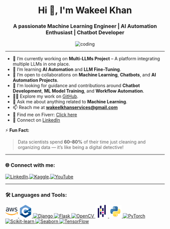 <h1 align="center">Hi 👋, I'm Wakeel Khan</h1>
<h3 align="center">A passionate Machine Learning Engineer | AI Automation Enthusiast | Chatbot Developer</h3>

<p align="center">
  <img align="center" alt="coding" width="400" src="https://github.com/user-attachments/assets/01b67008-95e5-4b82-b89c-bf8b8372cf98">
</p>

---

- 🔭 I’m currently working on **Multi-LLMs Project** – A platform integrating multiple LLMs in one place.  
- 🌱 I’m learning **AI Automation** and **LLM Fine-Tuning**.  
- 👯 I’m open to collaborations on **Machine Learning**, **Chatbots**, and **AI Automation Projects**.  
- 🤝 I'm looking for guidance and contributions around **Chatbot Development**, **ML Model Training**, and **Workflow Automation**.  
- 👨‍💻 Explore my work on [GitHub](https://github.com/wakeelkhan19).  
- 💬 Ask me about anything related to **Machine Learning**.  
- 📫 Reach me at **wakeelkhanservices@gmail.com**  
- 💼 Find me on Fiverr: [Click here](https://www.fiverr.com/sellers/wakeelkhan19/edit)  
- 🔗 Connect on [LinkedIn](https://www.linkedin.com/in/wakeel-khan-7a952b321/)

⚡ **Fun Fact:**  
> Data scientists spend **60–80%** of their time just cleaning and organizing data — it’s like being a digital detective!

---

<h3 align="left">🌐 Connect with me:</h3>
<p align="left">
  <a href="https://www.linkedin.com/in/wakeel-khan-7a952b321/" target="_blank">
    <img align="center" src="https://raw.githubusercontent.com/rahuldkjain/github-profile-readme-generator/master/src/images/icons/Social/linked-in-alt.svg" alt="LinkedIn" height="30" width="40" />
  </a>
  <a href="https://www.kaggle.com/wakeelkhan32" target="_blank">
    <img align="center" src="https://raw.githubusercontent.com/rahuldkjain/github-profile-readme-generator/master/src/images/icons/Social/kaggle.svg" alt="Kaggle" height="30" width="40" />
  </a>
  <a href="https://www.youtube.com/@aivalley2.2m" target="_blank">
    <img align="center" src="https://raw.githubusercontent.com/rahuldkjain/github-profile-readme-generator/master/src/images/icons/Social/youtube.svg" alt="YouTube" height="30" width="40" />
  </a>
</p>

---

<h3 align="left">🛠️ Languages and Tools:</h3>
<p align="left">
  <a href="https://aws.amazon.com" target="_blank" rel="noreferrer">
    <img src="https://raw.githubusercontent.com/devicons/devicon/master/icons/amazonwebservices/amazonwebservices-original-wordmark.svg" alt="AWS" width="40" height="40"/>
  </a>
  <a href="https://www.w3schools.com/cpp/" target="_blank" rel="noreferrer">
    <img src="https://raw.githubusercontent.com/devicons/devicon/master/icons/cplusplus/cplusplus-original.svg" alt="C++" width="40" height="40"/>
  </a>
  <a href="https://www.djangoproject.com/" target="_blank" rel="noreferrer">
    <img src="https://cdn.worldvectorlogo.com/logos/django.svg" alt="Django" width="40" height="40"/>
  </a>
  <a href="https://flask.palletsprojects.com/" target="_blank" rel="noreferrer">
    <img src="https://www.vectorlogo.zone/logos/pocoo_flask/pocoo_flask-icon.svg" alt="Flask" width="40" height="40"/>
  </a>
  <a href="https://opencv.org/" target="_blank" rel="noreferrer">
    <img src="https://www.vectorlogo.zone/logos/opencv/opencv-icon.svg" alt="OpenCV" width="40" height="40"/>
  </a>
  <a href="https://pandas.pydata.org/" target="_blank" rel="noreferrer">
    <img src="https://raw.githubusercontent.com/devicons/devicon/master/icons/pandas/pandas-original.svg" alt="Pandas" width="40" height="40"/>
  </a>
  <a href="https://www.python.org" target="_blank" rel="noreferrer">
    <img src="https://raw.githubusercontent.com/devicons/devicon/master/icons/python/python-original.svg" alt="Python" width="40" height="40"/>
  </a>
  <a href="https://pytorch.org/" target="_blank" rel="noreferrer">
    <img src="https://www.vectorlogo.zone/logos/pytorch/pytorch-icon.svg" alt="PyTorch" width="40" height="40"/>
  </a>
  <a href="https://scikit-learn.org/" target="_blank" rel="noreferrer">
    <img src="https://upload.wikimedia.org/wikipedia/commons/0/05/Scikit_learn_logo_small.svg" alt="Scikit-learn" width="40" height="40"/>
  </a>
  <a href="https://seaborn.pydata.org/" target="_blank" rel="noreferrer">
    <img src="https://seaborn.pydata.org/_images/logo-mark-lightbg.svg" alt="Seaborn" width="40" height="40"/>
  </a>
  <a href="https://www.tensorflow.org" target="_blank" rel="noreferrer">
    <img src="https://www.vectorlogo.zone/logos/tensorflow/tensorflow-icon.svg" alt="TensorFlow" width="40" height="40"/>
  </a>
</p>
